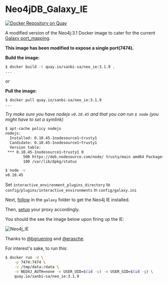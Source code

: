 # Neo4jDB_Galaxy_IE

[![Docker Repository on Quay](https://quay.io/repository/sanbi-sa/neo_ie/status "Docker Repository on Quay")](https://quay.io/repository/sanbi-sa/neo_ie)

A modified version of the Neo4j:3.1 Docker image to cater for the current [Galaxy port_mapping](https://github.com/galaxyproject/galaxy/blob/dev/lib/galaxy/web/base/interactive_environments.py#L381).

**This image has been modified to expose a single port(7474).**

**Build the image:**

```sh
$ docker build -t quay.io/sanbi-sa/neo_ie:3.1.9 .
...
```
_or_

**Pull the image:**

```sh
$ docker pull quay.io/sanbi-sa/neo_ie:3.1.9
...
```

_Try make sure you have nodejs `v0.10.45` and that you can run `$ node` (you might have to set a symlink)_

```sh
$ apt-cache policy nodejs
nodejs:
  Installed: 0.10.45-1nodesource1~trusty1
  Candidate: 0.10.45-1nodesource1~trusty1
  Version table:
 *** 0.10.45-1nodesource1~trusty1 0
        500 https://deb.nodesource.com/node/ trusty/main amd64 Packages
        100 /var/lib/dpkg/status
```

```sh
$ node -v
v0.10.45
```

Set `interactive_environment_plugins_directory` to `config/plugins/interactive_environments` in `config/galaxy.ini`

Next, [follow](galaxy/README.md) in the `galaxy` folder to get the Neo4j IE installed.

Then, [setup](https://docs.galaxyproject.org/en/master/admin/interactive_environments.html#setting-up-the-proxy) your proxy accordingly.

You should the see the image below upon firing up the IE:

![Neo4j_IE](https://raw.githubusercontent.com/COMBAT-TB/neo4j_galaxy_ie/dev/neo-ie-3.1.9.png)

Thanks to [@bgruening](https://github.com/bgruening) and [@erasche](https://github.com/erasche).

For interest's sake, to run this:

```sh
$ docker run -d \
    -p 7474:7474 \
    -v /tmp/data:/data \
    -e NEO4J_AUTH=none -e USER_UID=$(id -u) -e USER_GID=$(id -g) \
    quay.io/sanbi-sa/neo_ie:3.1.9
```
